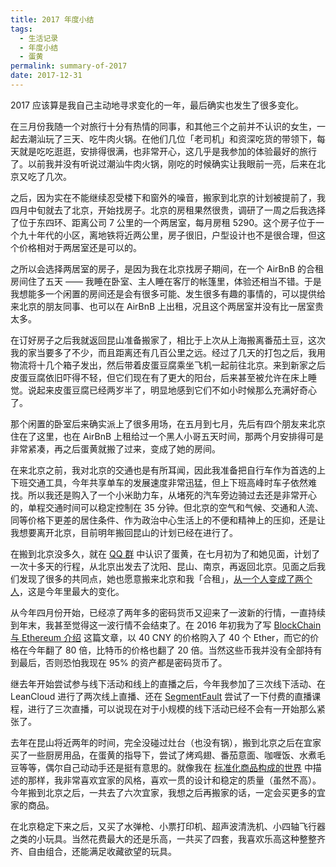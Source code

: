 ```yaml
---
title: 2017 年度小结
tags:
  - 生活记录
  - 年度小结
  - 蛋黄
permalink: summary-of-2017
date: 2017-12-31
---
```


2017 应该算是我自己主动地寻求变化的一年，最后确实也发生了很多变化。

在三月份我随一个对旅行十分有热情的同事，和其他三个之前并不认识的女生，一起去潮汕玩了三天、吃牛肉火锅。在他们几位「老司机」和资深吃货的带领下，每天就是吃吃逛逛，安排得很满，也非常开心，这几乎是我参加的体验最好的旅行了。以前我并没有听说过潮汕牛肉火锅，刚吃的时候确实让我眼前一亮，后来在北京又吃了几次。

之后，因为实在不能继续忍受楼下和窗外的噪音，搬家到北京的计划被提前了，我四月中旬就去了北京，开始找房子。北京的房租果然很贵，调研了一周之后我选择了位于东四环、距离公司 7 公里的一个两居室，每月房租 5290。这个房子位于一个九十年代的小区，离地铁将近两公里，房子很旧，户型设计也不是很合理，但这个价格相对于两居室还是可以的。

之所以会选择两居室的房子，是因为我在北京找房子期间，在一个 AirBnB 的合租房间住了五天 —— 我睡在卧室、主人睡在客厅的帐篷里，体验还相当不错。于是我想能多一个闲置的房间还是会有很多可能、发生很多有趣的事情的，可以提供给来北京的朋友同事、也可以在 AirBnB 上出租，况且这个两居室并没有比一居室贵太多。

在订好房子之后我就返回昆山准备搬家了，相比于上次从上海搬离番茄土豆，这次我的家当要多了不少，而且距离还有几百公里之远。经过了几天的打包之后，我用物流将十几个箱子发出，然后带着皮蛋豆腐乘坐飞机一起前往北京。来到新家之后皮蛋豆腐依旧吓得不轻，但它们现在有了更大的阳台，后来甚至被允许在床上睡觉。说起来皮蛋豆腐已经两岁半了，明显地感到它们不如小时候那么充满好奇心了。

那个闲置的卧室后来确实派上了很多用场，在五月到七月，先后有四个朋友来北京住在了这里，也在 AirBnB 上租给过一个黑人小哥五天时间，那两个月安排得可是非常紧凑，再之后蛋黄就搬了过来，变成了她的房间。

在来北京之前，我对北京的交通也是有所耳闻，因此我准备把自行车作为首选的上下班交通工具，今年共享单车的发展速度非常迅猛，但上下班高峰时车子依然难找。所以我还是购入了一个小米助力车，从堵死的汽车旁边骑过去还是非常开心的，单程交通时间可以稳定控制在 35 分钟。但北京的空气和气候、交通和人流、同等价格下更差的居住条件、作为政治中心生活上的不便和精神上的压抑，还是让我想要离开北京，目前明年搬回昆山的计划已经在进行了。

在搬到北京没多久，就在 [QQ 群](https://jybox.net/qun) 中认识了蛋黄，在七月初为了和她见面，计划了一次十多天的行程，从北京出发去了沈阳、昆山、南京，再返回北京。见面之后我们发现了很多的共同点，她也愿意搬来北京和我「合租」，[从一个人变成了两个人](/2017/08/the-right-girl/)，这是今年里最大的变化。

从今年四月份开始，已经凉了两年多的密码货币又迎来了一波新的行情，一直持续到年末，我甚至觉得这一波行情不会结束了。在 2016 年初我为了写 [BlockChain 与 Ethereum 介绍](/2016/05/blockchain-slides/) 这篇文章，以 40 CNY 的价格购入了 40 个 Ether，而它的价格在今年翻了 80 倍，比特币的价格也翻了 20 倍。当然这些币我并没有全部持有到最后，否则恐怕我现在 95% 的资产都是密码货币了。

继去年开始尝试参与线下活动和线上的直播之后，今年我参加了三次线下活动、在 LeanCloud 进行了两次线上直播、还在 [SegmentFault](https://segmentfault.com/u/jysperm/lives?type=started) 尝试了一下付费的直播课程，进行了三次直播，可以说现在对于小规模的线下活动已经不会有一开始那么紧张了。

去年在昆山将近两年的时间，完全没碰过灶台（也没有锅），搬到北京之后在宜家买了一些厨房用品，在蛋黄的指导下，尝试了烤鸡翅、番茄意面、咖喱饭、水煮毛豆等等，偶尔自己动动手还是挺有意思的。就像我在 [标准化商品构成的世界](/2015/08/standardized-world/) 中描述的那样，我非常喜欢宜家的风格，喜欢一贯的设计和稳定的质量（虽然不高）。今年搬到北京之后，一共去了六次宜家，我想之后再搬家的话，一定会买更多的宜家的商品。

在北京稳定下来之后，又买了水弹枪、小票打印机、超声波清洗机、小四轴飞行器之类的小玩具。当然花费最大的还是乐高，一共买了四套，我喜欢乐高这种整整齐齐、自由组合，还能满足收藏欲望的玩具。
